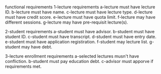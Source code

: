 functional requirements
1-lecture requirements
a-lecture must have lecture ID.
b-lecture must have name.
c-lecture must have lecture type.
d-lecture must have credit score.
e-lecture must have quota limit.
f-lecture may have different sessions.
g-lecture may have pre-requisit lecture(s).

2-student requirements
a-student must have advisor.
b-student must have student ID.
c-student must have transcript.
d-student must have entry date.
e-student must have application registiration.
f-student may lecture list.
g-student may have debt.

3-lecture enrollment requirements
a-selected lectures musn't have confliction.
b-student must pay education debt.
c-advisor must apporve if requirements met.